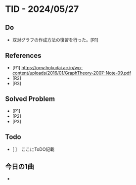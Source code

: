 # TID - 2024/05/27
<!--
## Learnings
- 
- 
-->


## Do
- 双対グラフの作成方法の復習を行った。[R1]


<!--
## Reflections & Insights
- 
- 
-->

<!--
## Plans for Tomorrow
- 
- 
-->

## References
- [R1] https://ocw.hokudai.ac.jp/wp-content/uploads/2016/01/GraphTheory-2007-Note-09.pdf
- [R2] 
- [R3] 

## Solved Problem
- [P1] 
- [P2] 
- [P3] 


## Todo
- [ ]　ここにToDO記載

## 今日の1曲
- 
